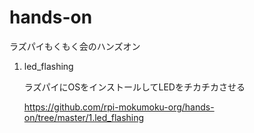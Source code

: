 # hands-on
ラズパイもくもく会のハンズオン  
1. led_flashing  
   
   ラズパイにOSをインストールしてLEDをチカチカさせる  

   https://github.com/rpi-mokumoku-org/hands-on/tree/master/1.led_flashing    
